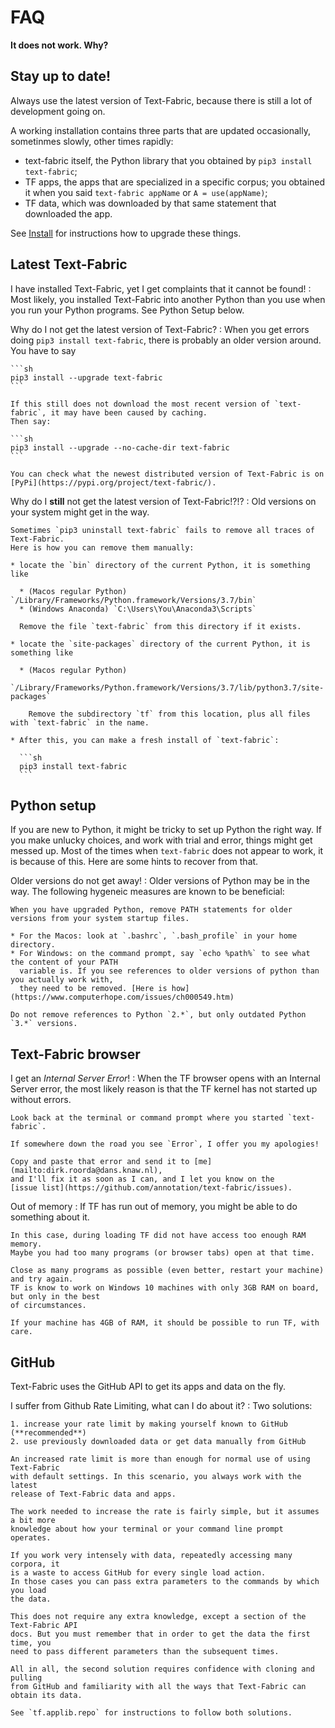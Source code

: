 # FAQ

**It does not work. Why?**

## Stay up to date!

Always use the latest version of Text-Fabric, because there is still a lot of development going on.

A working installation contains three parts that are updated occasionally, sometinmes slowly, other times
rapidly:

* text-fabric itself, the Python library that you obtained by `pip3 install text-fabric`;
* TF apps, the apps that are specialized in a specific corpus; you obtained it when you said
  `text-fabric appName` or `A = use(appName)`;
* TF data, which was downloaded by that same statement that downloaded the app.

See [Install](#install) for instructions how to upgrade these things.


## Latest Text-Fabric

I have installed Text-Fabric, yet I get complaints that it cannot be found!
:   Most likely, you installed Text-Fabric into another Python than you use when you run your
    Python programs. See Python Setup below.

Why do I not get the latest version of Text-Fabric?
:   When you get errors doing `pip3 install text-fabric`, there is probably an older version around.
    You have to say

    ```sh
    pip3 install --upgrade text-fabric
    ```

    If this still does not download the most recent version of `text-fabric`, it may have been caused by caching.
    Then say:

    ```sh
    pip3 install --upgrade --no-cache-dir text-fabric
    ```

    You can check what the newest distributed version of Text-Fabric is on
    [PyPi](https://pypi.org/project/text-fabric/).

Why do I **still** not get the latest version of Text-Fabric!?!?
:   Old versions on your system might get in the way.

    Sometimes `pip3 uninstall text-fabric` fails to remove all traces of Text-Fabric.
    Here is how you can remove them manually:

    * locate the `bin` directory of the current Python, it is something like

      * (Macos regular Python) `/Library/Frameworks/Python.framework/Versions/3.7/bin`
      * (Windows Anaconda) `C:\Users\You\Anaconda3\Scripts`

      Remove the file `text-fabric` from this directory if it exists.

    * locate the `site-packages` directory of the current Python, it is something like

      * (Macos regular Python)
        `/Library/Frameworks/Python.framework/Versions/3.7/lib/python3.7/site-packages`

        Remove the subdirectory `tf` from this location, plus all files with `text-fabric` in the name.

    * After this, you can make a fresh install of `text-fabric`:

      ```sh
      pip3 install text-fabric
      ```

## Python setup

If you are new to Python, it might be tricky to set up Python the right way.
If you make unlucky choices, and work with trial and error, things might get messed up.
Most of the times when `text-fabric` does not appear to work, it is because of this.
Here are some hints to recover from that.

Older versions do not get away!
:   Older versions of Python may be in the way.
    The following hygeneic measures are known to be beneficial:

    When you have upgraded Python, remove PATH statements for older versions from your system startup files.
  
    * For the Macos: look at `.bashrc`, `.bash_profile` in your home directory.
    * For Windows: on the command prompt, say `echo %path%` to see what the content of your PATH
      variable is. If you see references to older versions of python than you actually work with,
      they need to be removed. [Here is how](https://www.computerhope.com/issues/ch000549.htm)
    
    Do not remove references to Python `2.*`, but only outdated Python `3.*` versions. 


## Text-Fabric browser

I get an *Internal Server Error*!
:   When the TF browser opens with an Internal Server error, the most likely reason is that
    the TF kernel has not started up without errors.

    Look back at the terminal or command prompt where you started `text-fabric`.

    If somewhere down the road you see `Error`, I offer you my apologies!

    Copy and paste that error and send it to [me](mailto:dirk.roorda@dans.knaw.nl),
    and I'll fix it as soon as I can, and I let you know on the
    [issue list](https://github.com/annotation/text-fabric/issues).

Out of memory
:   If TF has run out of memory, you might be able to do something about it.

    In this case, during loading TF did not have access too enough RAM memory.
    Maybe you had too many programs (or browser tabs) open at that time.

    Close as many programs as possible (even better, restart your machine) and try again.
    TF is know to work on Windows 10 machines with only 3GB RAM on board, but only in the best
    of circumstances.

    If your machine has 4GB of RAM, it should be possible to run TF, with care.

## GitHub

Text-Fabric uses the GitHub API to get its apps and data on the fly.

I suffer from Github Rate Limiting, what can I do about it?
:   Two solutions:

    1. increase your rate limit by making yourself known to GitHub (**recommended**)
    2. use previously downloaded data or get data manually from GitHub

    An increased rate limit is more than enough for normal use of using Text-Fabric
    with default settings. In this scenario, you always work with the latest
    release of Text-Fabric data and apps.

    The work needed to increase the rate is fairly simple, but it assumes a bit more
    knowledge about how your terminal or your command line prompt operates.

    If you work very intensely with data, repeatedly accessing many corpora, it
    is a waste to access GitHub for every single load action.
    In those cases you can pass extra parameters to the commands by which you load
    the data.

    This does not require any extra knowledge, except a section of the Text-Fabric API
    docs. But you must remember that in order to get the data the first time, you
    need to pass different parameters than the subsequent times.

    All in all, the second solution requires confidence with cloning and pulling
    from GitHub and familiarity with all the ways that Text-Fabric can obtain its data.

    See `tf.applib.repo` for instructions to follow both solutions.
